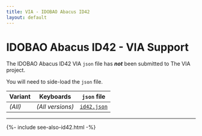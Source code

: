 ```yaml
---
title: VIA - IDOBAO Abacus ID42
layout: default
---
```


# IDOBAO Abacus ID42 - VIA Support

<i class="fas fa-exclamation-triangle"></i> The IDOBAO Abacus ID42 VIA `json` file has ***not*** been submitted to The VIA project.

You will need to side-load the `json` file.  <!-- Read the instructions in the [VIA Manual](../manuals/id42/via.html) on how to do this. -->


| Variant | Keyboards        | `json` file |
|---------|------------------|-------------|
| *(All)* | *(All versions)* | [<i class="fas fa-code"></i> `id42.json`](https://raw.githubusercontent.com/Idobao/idobao.github.io/master/via/id42.json) |


---

{%- include see-also-id42.html -%}
